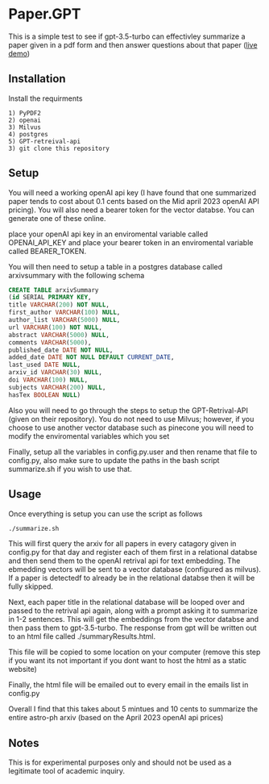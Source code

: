 # Paper.GPT

This is a simple test to see if gpt-3.5-turbo can effectivley summarize a paper
given in a pdf form and then answer questions about that paper (<a href="https://algebrist.ddns.net/~tboudreaux/files/summaryResults.html">live demo</a>)

## Installation
Install the requirments

	1) PyPDF2
	2) openai
	3) Milvus
	4) postgres
	5) GPT-retreival-api
	3) git clone this repository

## Setup
You will need a working openAI api key (I have found that one summarized paper
tends to cost about 0.1 cents based on the Mid april 2023 openAI API pricing).
You will also need a bearer token for the vector databse. You can generate one
of these online.

place your openAI api key in an enviromental variable called OPENAI_API_KEY
and place your bearer token in an enviromental variable called BEARER_TOKEN.

You will then need to setup a table in a postgres database called arxivsummary
with the following schema

```sql
CREATE TABLE arxivSummary 
(id SERIAL PRIMARY KEY, 
title VARCHAR(200) NOT NULL, 
first_author VARCHAR(100) NULL, 
author_list VARCHAR(5000) NULL, 
url VARCHAR(100) NOT NULL, 
abstract VARCHAR(5000) NULL, 
comments VARCHAR(5000), 
published_date DATE NOT NULL, 
added_date DATE NOT NULL DEFAULT CURRENT_DATE, 
last_used DATE NULL, 
arxiv_id VARCHAR(30) NULL, 
doi VARCHAR(100) NULL, 
subjects VARCHAR(200) NULL, 
hasTex BOOLEAN NULL)
```

Also you will need to go through the steps to setup the GPT-Retrival-API (given
on their repository). You do not need to use Milvus; however, if you choose to
use another vector database such as pinecone you will need to modify the
enviromental variables which you set

Finally, setup all the variables in config.py.user and then rename that file to
config.py, also make sure to update the paths in the bash script summarize.sh
if you wish to use that.

## Usage
Once everything is setup you can use the script as follows

```bash
./summarize.sh
```

This will first query the arxiv for all papers in every catagory given in
config.py for that day and register each of them first in a relational databse
and then send them to the openAI retrival api for text embedding. The ebmedding
vectors will be sent to a vector database (configured as milvus). If a paper is
detectedf to already be in the relational databse then it will be fully
skipped.

Next, each paper title in the relational database will be looped over and
passed to the retrival api again, along with a prompt asking it to summarize in
1-2 sentences. This will get the embeddings from the vector databse and then
pass them to gpt-3.5-turbo. The response from gpt will be written out to an
html file called ./summaryResults.html. 

This file will be copied to some location on your computer (remove this step if
you want its not important if you dont want to host the html as a static
website)

Finally, the html file will be emailed out to every email in the emails list in
config.py

Overall I find that this takes about 5 mintues and 10 cents to summarize the
entire astro-ph arxiv (based on the April 2023 openAI api prices)


## Notes
This is for experimental purposes only and should not be used as a legitimate
tool of academic inquiry.
